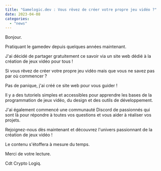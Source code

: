 ```yaml
---
title: "Gamelogic.dev : Vous rêvez de créer votre propre jeu vidéo ?"
date: 2023-04-08
categories: 
  - "news"
---
```


Bonjour.

Pratiquant le gamedev depuis quelques années maintenant.

J'ai décidé de partager gratuitement ce savoir via un site web dédié à la création de jeux vidéo pour tous !

Si vous rêvez de créer votre propre jeu vidéo mais que vous ne savez pas par où commencer ?

Pas de panique, j'ai créé ce site web pour vous guider !

Il y a des tutoriels simples et accessibles pour apprendre les bases de la programmation de jeux vidéo, du design et des outils de développement.

J'ai également commencé une communauté Discord de passionnés qui sont là pour répondre à toutes vos questions et vous aider à réaliser vos projets.

Rejoignez-nous dès maintenant et découvrez l'univers passionnant de la création de jeux vidéo !

Le contenu s'étoffera à mesure du temps.

Merci de votre lecture.

Cdt Crypto Logiq.
